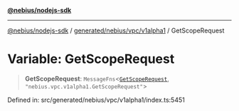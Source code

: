 [**@nebius/nodejs-sdk**](../../../../../README.md)

***

[@nebius/nodejs-sdk](../../../../../README.md) / [generated/nebius/vpc/v1alpha1](../README.md) / GetScopeRequest

# Variable: GetScopeRequest

> **GetScopeRequest**: `MessageFns`\<[`GetScopeRequest`](../interfaces/GetScopeRequest.md), `"nebius.vpc.v1alpha1.GetScopeRequest"`\>

Defined in: src/generated/nebius/vpc/v1alpha1/index.ts:5451
